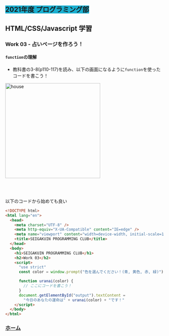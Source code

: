 ##  <span style="background: #1aafd0">2021年度 プログラミング部</span>

## HTML/CSS/Javascript 学習

### Work 03 - 占いページを作ろう！ 
#### `function`の理解
* 教科書の3-8(p110-117)を読み、以下の画面になるように`function`を使ったコードを書こう！

<image src="./pics/work-03-01.png" alt="house" width="300"  />

<br></br>

以下のコードから始めても良い

```html
<!DOCTYPE html>
<html lang="en">
  <head>
    <meta charset="UTF-8" />
    <meta http-equiv="X-UA-Compatible" content="IE=edge" />
    <meta name="viewport" content="width=device-width, initial-scale=1.0" />
    <title>SEIGAKUIN PROGRAMMING CLUB</title>
  </head>
  <body>
    <h1>SEIGAKUIN PROGRAMMING CLUB</h1>
    <h2>Work 03</h2>
    <script>
      "use strict"
      const color = window.prompt("色を選んでください！(青, 黄色, 赤, 緑)")

      function uranai(color) {
        // ここにコードを書こう！
      }
      document.getElementById("output").textContent =
        "今日のあなたの運命は" + uranai(color) + "です！"
    </script>
  </body>
</html>

```


### [ホーム](https://github.com/Seigakuin/todays_task/blob/master/docs/y2021/starter.md)